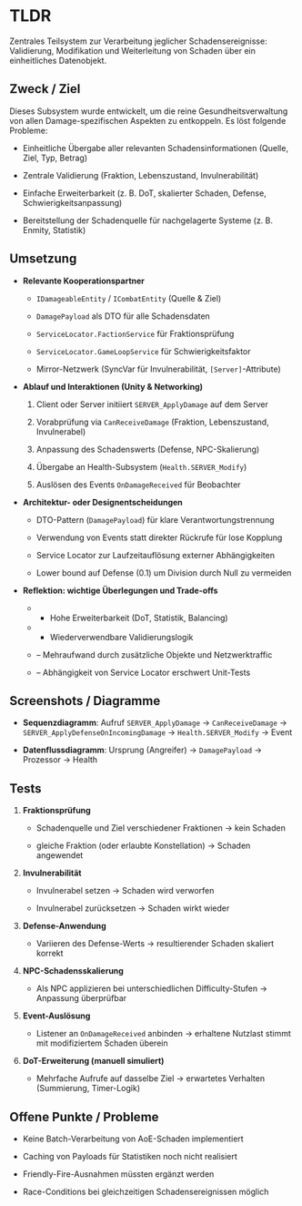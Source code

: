 # TLDR

Zentrales Teilsystem zur Verarbeitung jeglicher Schadensereignisse: Validierung, Modifikation und Weiterleitung von Schaden über ein einheitliches Datenobjekt.

## Zweck / Ziel

Dieses Subsystem wurde entwickelt, um die reine Gesundheitsverwaltung von allen Damage-spezifischen Aspekten zu entkoppeln. Es löst folgende Probleme:

- Einheitliche Übergabe aller relevanten Schadensinformationen (Quelle, Ziel, Typ, Betrag)
    
- Zentrale Validierung (Fraktion, Lebenszustand, Invulnerabilität)
    
- Einfache Erweiterbarkeit (z. B. DoT, skalierter Schaden, Defense, Schwierigkeitsanpassung)
    
- Bereitstellung der Schadenquelle für nachgelagerte Systeme (z. B. Enmity, Statistik)
    

## Umsetzung

- **Relevante Kooperationspartner**
    
    - `IDamageableEntity` / `ICombatEntity` (Quelle & Ziel)
        
    - `DamagePayload` als DTO für alle Schadensdaten
        
    - `ServiceLocator.FactionService` für Fraktionsprüfung
        
    - `ServiceLocator.GameLoopService` für Schwierigkeitsfaktor
        
    - Mirror-Netzwerk (SyncVar für Invulnerabilität, `[Server]`-Attribute)
        
- **Ablauf und Interaktionen (Unity & Networking)**
    
    1. Client oder Server initiiert `SERVER_ApplyDamage` auf dem Server
        
    2. Vorabprüfung via `CanReceiveDamage` (Fraktion, Lebenszustand, Invulnerabel)
        
    3. Anpassung des Schadenswerts (Defense, NPC-Skalierung)
        
    4. Übergabe an Health-Subsystem (`Health.SERVER_Modify`)
        
    5. Auslösen des Events `OnDamageReceived` für Beobachter
        
- **Architektur- oder Designentscheidungen**
    
    - DTO-Pattern (`DamagePayload`) für klare Verantwortungstrennung
        
    - Verwendung von Events statt direkter Rückrufe für lose Kopplung
        
    - Service Locator zur Laufzeitauflösung externer Abhängigkeiten
        
    - Lower bound auf Defense (0.1) um Division durch Null zu vermeiden
        
- **Reflektion: wichtige Überlegungen und Trade-offs**
    
    - - Hohe Erweiterbarkeit (DoT, Statistik, Balancing)
            
    - - Wiederverwendbare Validierungslogik
            
    - – Mehraufwand durch zusätzliche Objekte und Netzwerktraffic
        
    - – Abhängigkeit von Service Locator erschwert Unit-Tests
        

## Screenshots / Diagramme

- **Sequenzdiagramm**: Aufruf `SERVER_ApplyDamage` → `CanReceiveDamage` → `SERVER_ApplyDefenseOnIncomingDamage` → `Health.SERVER_Modify` → Event
    
- **Datenflussdiagramm**: Ursprung (Angreifer) → `DamagePayload` → Prozessor → Health
    

## Tests

1. **Fraktionsprüfung**
    
    - Schadenquelle und Ziel verschiedener Fraktionen → kein Schaden
        
    - gleiche Fraktion (oder erlaubte Konstellation) → Schaden angewendet
        
2. **Invulnerabilität**
    
    - Invulnerabel setzen → Schaden wird verworfen
        
    - Invulnerabel zurücksetzen → Schaden wirkt wieder
        
3. **Defense-Anwendung**
    
    - Variieren des Defense-Werts → resultierender Schaden skaliert korrekt
        
4. **NPC-Schadensskalierung**
    
    - Als NPC applizieren bei unterschiedlichen Difficulty-Stufen → Anpassung überprüfbar
        
5. **Event-Auslösung**
    
    - Listener an `OnDamageReceived` anbinden → erhaltene Nutzlast stimmt mit modifiziertem Schaden überein
        
6. **DoT-Erweiterung (manuell simuliert)**
    
    - Mehrfache Aufrufe auf dasselbe Ziel → erwartetes Verhalten (Summierung, Timer-Logik)
        

## Offene Punkte / Probleme

- Keine Batch-Verarbeitung von AoE-Schaden implementiert
    
- Caching von Payloads für Statistiken noch nicht realisiert
    
- Friendly-Fire-Ausnahmen müssten ergänzt werden
    
- Race-Conditions bei gleichzeitigen Schadensereignissen möglich